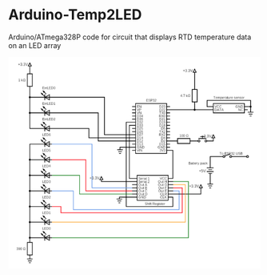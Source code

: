 # Arduino-Temp2LED
Arduino/ATmega328P code for circuit that displays RTD temperature data on an LED array

![](temp_circuit.png?raw=true)
